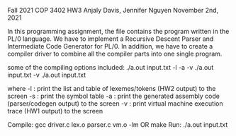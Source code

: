    Fall 2021 COP 3402 HW3
   Anjaly Davis, Jennifer Nguyen
   November 2nd, 2021
   
   In this programming assignment, the file contains the program written in the PL/0 language. We have to implement a Recursive Descent Parser and Intermediate Code Generator for PL/0. In addition, we have to create a compiler driver to combine all the compiler parts into one single program.
   
   some of the compiling options included:
   ./a.out input.txt -l -a -v
   ./a.out input.txt -v
   ./a.out input.txt
   
   where -l : print the list and table of lexemes/tokens (HW2 output) to the screen
         -s : print the symbol table
         -a : print the generated assembly code (parser/codegen output) to the screen
         -v : print virtual machine execution trace (HW1 output) to the screen
  
  Compile: gcc driver.c lex.o parser.c vm.o -lm 
           OR
           make
  Run: ./a.out input.txt
